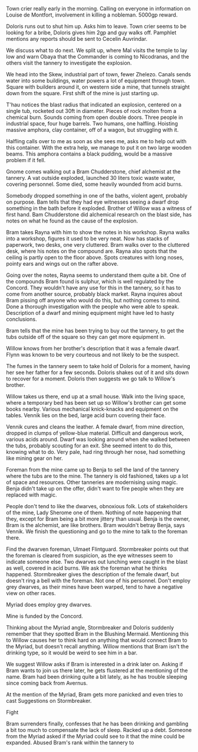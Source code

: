 Town crier really early in the morning. Calling on everyone in information on Louise de Montfort, involvement in killing a nobleman. 5000gp reward.

Doloris runs out to shut him up. Asks him to leave. Town crier seems to be looking for a bribe, Doloris gives him 2gp and guy walks off. Pamphlet mentions any reports should be sent to Cecelin Auvrindar.

We discuss what to do next. We split up, where Mal visits the temple to lay low and warn Obaya that the Commander is coming to Nicodranas, and the others visit the tannery to investigate the explosion.

We head into the Skew, industrial part of town, fewer Zhelezo. Canals sends water into some buildings, water powers a lot of equipment through town. Square with builders around it, on western side a mine, that tunnels straight down from the square. First shift of the mine is just starting up.

T'hau notices the blast radius that indicated an explosion, centered on a single tub, rocketed out 30ft in diameter. Pieces of rock molten from a chemical burn. Sounds coming from open double doors. Three people in industrial space, four huge barrels. Two humans, one halfling. Hoisting massive amphora, clay container, off of a wagon, but struggling with it.

Halfling calls over to me as soon as she sees me, asks me to help out with this container. With the extra help, we manage to put it on two large wooden beams. This amphora contains a black pudding, would be a massive problem if it fell.

Gnome comes walking out a Bram Chudderstone, chief alchemist at the tannery. A vat outside exploded, launched 30 liters toxic waste water, covering personnel. Some died, some heavily wounded from acid burns.

Somebody dropped something in one of the baths, violent agent, probably on purpose. Bam tells that they had eye witnesses seeing a dwarf drop something in the bath before it exploded. Brother of Willow was a witness of first hand. Bam Chudderstone did alchemical research on the blast side, has notes on what he found as the cause of the explosion.

Bram takes Rayna with him to show the notes in his workshop. Rayna walks into a workshop, figures it used to be very neat. Now has stacks of paperwork, two desks, one very cluttered. Bram walks over to the cluttered desk, where his notes on the compound are. Rayna also spots that the ceiling is partly open to the floor above. Spots creatures with long noses, pointy ears and wings out on the rafter above.

Going over the notes, Rayna seems to understand them quite a bit. One of the compounds Bram found is sulphur, which is well regulated by the Concord. They wouldn't have any use for this in the tannery, so it has to come from another source, probably black market. Rayna inquires about Bram pissing off anyone who would do this, but nothing comes to mind. Done a thorough investigation with the people who were able to speak. Description of a dwarf and mining equipment might have led to hasty conclusions.

Bram tells that the mine has been trying to buy out the tannery, to get the tubs outside off of the square so they can get more equipment in.

Willow knows from her brother's description that it was a female dwarf. Flynn was known to be very courteous and not likely to be the suspect.

The fumes in the tannery seem to take hold of Doloris for a moment, having her see her father for a few seconds. Doloris shakes out of it and sits down to recover for a moment. Doloris then suggests we go talk to Willow's brother.

Willow takes us there, end up at a small house. Walk into the living space, where a temporary bed has been set up so Willow's brother can get some books nearby. Various mechanical knick-knacks and equipment on the tables. Vennik lies on the bed, large acid burn covering their face.

Vennik cures and cleans the leather. A female dwarf, from mine direction, dropped in clumps of yellow-blue material. Difficult and dangerous work, various acids around. Dwarf was looking around when she walked between the tubs, probably scouting for an exit. She seemed intent to do this, knowing what to do. Very pale, had ring through her nose, had something like mining gear on her.

Foreman from the mine came up to Benja to sell the land of the tannery where the tubs are to the mine. The tannery is old fashioned, takes up a lot of space and resources. Other tanneries are modernising using magic. Benja didn't take up on the offer, didn't want to fire people when they are replaced with magic.

People don't tend to like the dwarves, obnoxious folk. Lots of stakeholders of the mine, Lady Sherome one of them. Nothing of note happening that they, except for Bram being a bit more jittery than usual. Benja is the owner, Bram is the alchemist, are like brothers. Bram wouldn't betray Benja, says Vennik. We finish the questioning and go to the mine to talk to the foreman there.

Find the dwarven foreman, Ulmaet Flintguard. Stormbreaker points out that the foreman is cleared from suspicion, as the eye witnesses seem to indicate someone else. Two dwarves out lunching were caught in the blast as well, covered in acid burns. We ask the foreman what he thinks happened. Stormbreaker gives the description of the female dwarf, but doesn't ring a bell with the foreman. Not one of his personnel. Don't employ grey dwarves, as their mines have been warped, tend to have a negative view on other races.

Myriad does employ grey dwarves.

Mine is funded by the Concord.

Thinking about the Myriad angle, Stormbreaker and Doloris suddenly remember that they spotted Bram in the Blushing Mermaid. Mentioning this to Willow causes her to think hard on anything that would connect Bram to the Myriad, but doesn't recall anything. Willow mentions that Bram isn't the drinking type, so it would be weird to see him in a bar.

We suggest Willow asks if Bram is interested in a drink later on. Asking if Bram wants to join us there later, he gets flustered at the mentioning of the name. Bram had been drinking quite a bit lately, as he has trouble sleeping since coming back from Avernus.

At the mention of the Myriad, Bram gets more panicked and even tries to cast Suggestions on Stormbreaker.

Fight

Bram surrenders finally, confesses that he has been drinking and gambling a bit too much to compensate the lack of sleep. Racked up a debt. Someone from the Myriad asked if the Myriad could see to it that the mine could be expanded. Abused Bram's rank within the tannery to 